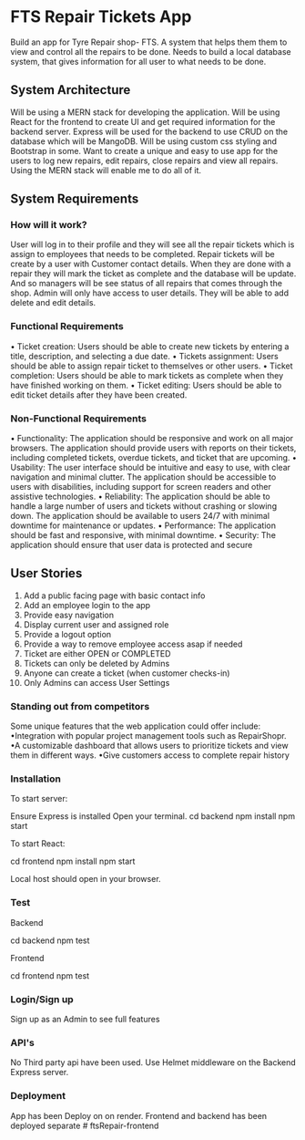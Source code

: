 # FTS Repair Tickets App
Build an app for Tyre Repair shop- FTS. A system that helps them them to view and control all the repairs to be done. Needs to build a local database system, that gives information for all user to what needs to be done.

## System Architecture
Will be using a MERN stack for developing the application. Will be using React for the frontend to create UI and get required information for the backend server. Express will be used for the backend to use CRUD on the database which will be MangoDB. Will be using custom css styling and Bootstrap in some. Want to create a unique and easy to use app for the users to log new repairs, edit repairs, close repairs and view all repairs. Using the MERN stack will enable me to do all of it.

## System Requirements
### How will it work?
User will log in to their profile and they will see all the repair tickets which is assign to employees that needs to be completed. Repair tickets will be create by a user with Customer contact details. When they are done with a repair they will mark the ticket as complete and the database will be update. And so managers will be see status of all repairs that comes through the shop. Admin will only have access to user details. They will be able to add delete and edit details.
### Functional Requirements
•	Ticket creation: Users should be able to create new tickets by entering a title, description, and selecting a due date.
•	Tickets assignment: Users should be able to assign repair ticket to themselves or other users.
•	Ticket completion: Users should be able to mark tickets as complete when they have finished working on them.
•	Ticket editing: Users should be able to edit ticket details after they have been created.

### Non-Functional Requirements
•	Functionality: The application should be responsive and work on all major browsers. The application should provide users with reports on their tickets, including completed tickets, overdue tickets, and ticket that are upcoming.
•	Usability: The user interface should be intuitive and easy to use, with clear navigation and minimal clutter. The application should be accessible to users with disabilities, including support for screen readers and other assistive technologies.
•	Reliability: The application should be able to handle a large number of users and tickets without crashing or slowing down. The application should be available to users 24/7 with minimal downtime for maintenance or updates.
•	Performance: The application should be fast and responsive, with minimal downtime.
•	Security: The application should ensure that user data is protected and secure

## User Stories

1. Add a public facing page with basic contact info 
2. Add an employee login to the app 
3. Provide easy navigation
4. Display current user and assigned role 
5. Provide a logout option 
6. Provide a way to remove employee access asap if needed 
7. Ticket are either OPEN or COMPLETED 
8. Tickets can only be deleted by Admins 
9. Anyone can create a ticket (when customer checks-in)
10. Only Admins can access User Settings 

### Standing out from competitors 
Some unique features that the web application could offer include:
•Integration with popular project management tools such as RepairShopr.
•A customizable dashboard that allows users to prioritize tickets and view them in different ways.
•Give customers access to complete repair history

### Installation
To start server:

Ensure Express is installed Open your terminal. cd backend npm install npm start

To start React:

cd frontend npm install npm start

Local host should open in your browser.

### Test
Backend

cd backend npm test

Frontend

cd frontend npm test

### Login/Sign up

Sign up as an Admin to see full features

### API's

No Third party api have been used.
Use Helmet middleware on the Backend Express server.

### Deployment

App has been Deploy on on render.
Frontend and backend has been deployed separate
#   f t s R e p a i r - f r o n t e n d  
 